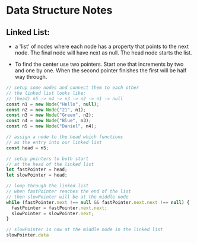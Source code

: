# Data Structure Notes

## Linked List:

* a 'list' of nodes where each node has a property that points to the next node. The final node will have next as null. The head node starts the list.

* To find the center use two pointers. Start one that increments by two and one by one. When the second pointer finishes the first will be half way through.

```js 
// setup some nodes and connect them to each other
// the linked list looks like:
// (head) n5 -> n4 -> n3 -> n2 -> n1 -> null
const n1 = new Node("Hello", null);   
const n2 = new Node("21", n1); 
const n3 = new Node("Green", n2); 
const n4 = new Node("Blue", n3); 
const n5 = new Node("Daniel", n4); 

// assign a node to the head which functions
// as the entry into our linked list
const head = n5; 

// setup pointers to both start
// at the head of the linked list
let fastPointer = head;
let slowPointer = head;

// loop through the linked list
// when fastPointer reaches the end of the list
// then slowPointer will be at the middle node
while (fastPointer.next !== null && fastPointer.next.next !== null) {
  fastPointer = fastPointer.next.next;   
  slowPointer = slowPointer.next;
}

// slowPointer is now at the middle node in the linked list
slowPointer.data  
```